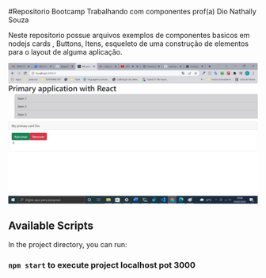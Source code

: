 #Repositorio Bootcamp Trabalhando com componentes prof(a) Dio
Nathally Souza

Neste repositorio possue arquivos exemplos de componentes basicos em nodejs
cards , Buttons, Itens, esqueleto de uma construção de elementos para o layout de alguma aplicação.


<!DOCTYPE html>
<html lang="en">
<head>

</head>
<body className='containner'>

  <div>
  <img src="https://raw.githubusercontent.com/diegobda/bootcamp-dio-inter-react-components/main/home1.jpg">
  </div>
  
</body>

</html>

## Available Scripts
In the project directory, you can run:


### `npm start` to execute project localhost pot 3000
